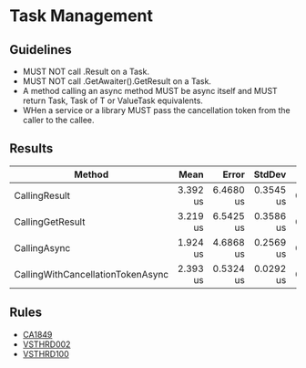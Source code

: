 # Task Management

## Guidelines

- MUST NOT call .Result on a Task.
- MUST NOT call .GetAwaiter().GetResult on a Task.
- A method calling an async method MUST be async itself and MUST return Task, Task of T or ValueTask equivalents.
- WHen a service or a library MUST pass the cancellation token from the caller to the callee.

## Results

| Method                            | Mean     | Error     | StdDev    | Gen0   | Gen1   | Allocated |
|---------------------------------- |---------:|----------:|----------:|-------:|-------:|----------:|
| CallingResult                     | 3.392 us | 6.4680 us | 0.3545 us | 0.1221 | 0.0458 |     768 B |
| CallingGetResult                  | 3.219 us | 6.5425 us | 0.3586 us | 0.1221 | 0.0420 |     768 B |
| CallingAsync                      | 1.924 us | 4.6868 us | 0.2569 us | 0.1335 | 0.0458 |     840 B |
| CallingWithCancellationTokenAsync | 2.393 us | 0.5324 us | 0.0292 us | 0.1335 | 0.0458 |     856 B |

## Rules

- [CA1849](https://learn.microsoft.com/en-us/dotnet/fundamentals/code-analysis/quality-rules/ca1849)
- [VSTHRD002](https://github.com/Microsoft/vs-threading/blob/main/doc/analyzers/VSTHRD002.md)
- [VSTHRD100](https://github.com/microsoft/vs-threading/blob/main/doc/analyzers/VSTHRD100.md)
